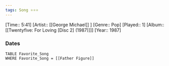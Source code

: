 ```yaml
---
tags: Song ⭐⭐⭐ 
---
```

[Time:: 5:41]
[Artist:: [[George Michael]] ]
[Genre:: Pop]
[Played:: 1]
[Album:: [[Twentyfive: For Loving [Disc 2] (1987)]]]
[Year:: 1987]
### Dates
````dataview
TABLE Favorite_Song
WHERE Favorite_Song = [[Father Figure]]
````